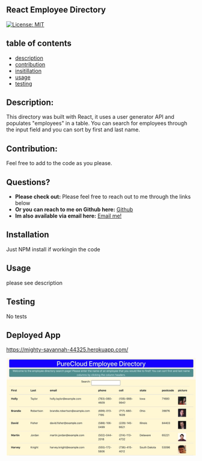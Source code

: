 ## React Employee Directory

    
[![License: MIT](https://img.shields.io/badge/License-MIT-yellow.svg)](https://opensource.org/licenses/MIT)
    
## table of contents 

* [description](#Description)
* [contribution](#Contribution)  
* [insitillation](#Instillation)
* [usage](#Usage)
* [testing](#Testing)
  

## Description: 

This directory was built with React, it uses a user generator API and populates "employees" in a table. You can search for employees through the input field and you can sort by first and last name.  
    
    
## Contribution:

Feel free to add to the code as you please.  
    
## Questions?

* **Please check out:** Please feel free to reach out to me through the links below 
* **Or you can reach to me on Github here:** [Github](https://github.com/zackdeacon)
* **Im also available via email here:** [Email me!](zackdeacon347@gmail.com) 
    
    
## Installation 

    
  Just NPM install if workingin the code 
    
## Usage 

    
  please see description
    
## Testing 

    
  No tests
  
## Deployed App

   https://mighty-savannah-44325.herokuapp.com/
   
   
   ![desktop homescreen](Image%208-10-20%20at%208.38%20PM.jpeg)
